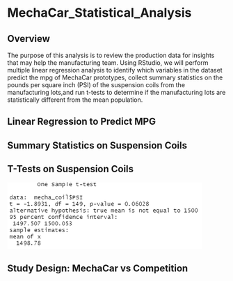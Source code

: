 # MechaCar_Statistical_Analysis
## Overview
The purpose of this analysis is to review the production data for insights that may help the manufacturing team. Using RStudio, we will perform multiple linear regression analysis to identify which variables in the dataset predict the mpg of MechaCar prototypes, collect summary statistics on the pounds per square inch (PSI) of the suspension coils from the manufacturing lots,and run t-tests to determine if the manufacturing lots are statistically different from the mean population.

## Linear Regression to Predict MPG



## Summary Statistics on Suspension Coils

## T-Tests on Suspension Coils

![image](https://github.com/awill1786/MechaCar_Statistical_Analysis/blob/main/Resources/Images/total%20PSI.png?raw=true)

## Study Design: MechaCar vs Competition

